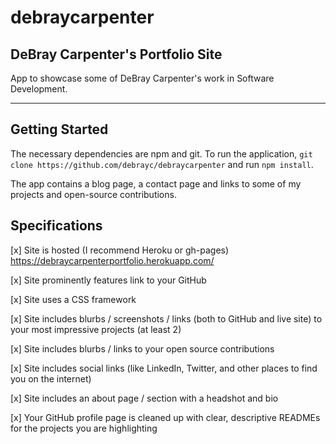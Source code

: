 # debraycarpenter
## DeBray Carpenter's Portfolio Site

App to showcase some of DeBray Carpenter's work in Software Development.
___________________________________________________
## Getting Started

The necessary dependencies are npm and git. To run the application, ```git clone https://github.com/debrayc/debraycarpenter``` and run ```npm install```.

The app contains a blog page, a contact page and links to some of my projects and open-source contributions.

## Specifications
[x] Site is hosted (I recommend Heroku or gh-pages)
    https://debraycarpenterportfolio.herokuapp.com/

[x]  Site prominently features link to your GitHub

[x]  Site uses a CSS framework

[x]  Site includes blurbs / screenshots / links (both to GitHub and live site) to your most impressive projects (at least 2)

[x]  Site includes blurbs / links to your open source contributions

[x]  Site includes social links (like LinkedIn, Twitter, and other places to find you on the internet)

[x]  Site includes an about page / section with a headshot and bio

[x]  Your GitHub profile page is cleaned up with clear, descriptive READMEs for the projects you are highlighting
